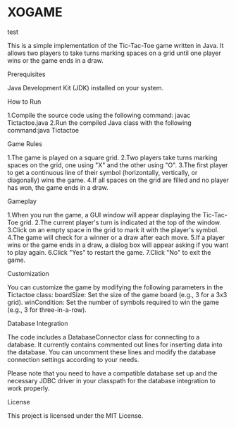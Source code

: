 # XOGAME
test

This is a simple implementation of the Tic-Tac-Toe game written in Java. It allows two players to take turns marking spaces on a grid until one player wins or the game ends in a draw.

Prerequisites

Java Development Kit (JDK) installed on your system.

How to Run

1.Compile the source code using the following command: javac Tictactoe.java
2.Run the compiled Java class with the following command:java Tictactoe

Game Rules

1.The game is played on a square grid.
2.Two players take turns marking spaces on the grid, one using "X" and the other using "O".
3.The first player to get a continuous line of their symbol (horizontally, vertically, or diagonally) wins the game.
4.If all spaces on the grid are filled and no player has won, the game ends in a draw.

Gameplay

1.When you run the game, a GUI window will appear displaying the Tic-Tac-Toe grid.
2.The current player's turn is indicated at the top of the window.
3.Click on an empty space in the grid to mark it with the player's symbol.
4.The game will check for a winner or a draw after each move.
5.If a player wins or the game ends in a draw, a dialog box will appear asking if you want to play again.
6.Click "Yes" to restart the game.
7.Click "No" to exit the game.

Customization

You can customize the game by modifying the following parameters in the Tictactoe class:
boardSize: Set the size of the game board (e.g., 3 for a 3x3 grid).
winCondition: Set the number of symbols required to win the game (e.g., 3 for three-in-a-row).

Database Integration

The code includes a DatabaseConnector class for connecting to a database. It currently contains commented out lines for inserting data into the database. You can uncomment these lines and modify the database connection settings according to your needs.

Please note that you need to have a compatible database set up and the necessary JDBC driver in your classpath for the database integration to work properly.

License

This project is licensed under the MIT License.





